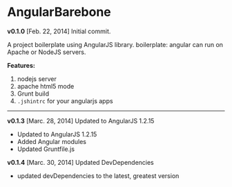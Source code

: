 AngularBarebone
===============

**v0.1.0** [Feb. 22, 2014] Initial commit.

A project boilerplate using AngularJS library. boilerplate: angular
can run on Apache or NodeJS servers.

**Features:**

1. nodejs server
2. apache html5 mode
3. Grunt build
4. `.jshintrc` for your angularjs apps

----------------

**v0.1.3** [Marc. 28, 2014] Updated to AngularJS 1.2.15

- Updated to AngularJS 1.2.15
- Added Angular modules
- Updated Gruntfile.js

**v0.1.4** [Marc. 30, 2014] Updated DevDependencies

- updated devDependencies to the latest, greatest version
